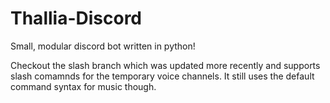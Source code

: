 # Thallia-Discord
Small, modular discord bot written in python!

Checkout the slash branch which was updated more recently and supports slash comamnds for the temporary voice channels.
It still uses the default command syntax for music though.

